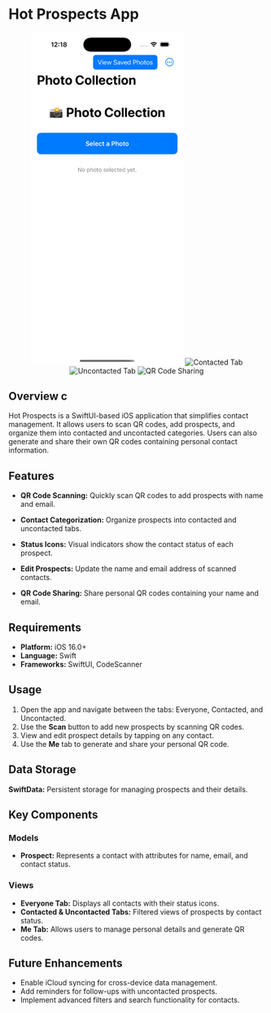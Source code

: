 # Hot Prospects App  

<p align="center">  
  <img src="https://raw.githubusercontent.com/ashut08/100daysSwiftUIChallenge/refs/heads/main/PhotoCollection/Screenshot/Home.png" alt="Everyone Tab" width="300"/>  
  <img src="https://raw.githubusercontent.com/yourusername/HotProspects/main/Screenshots/ContactedTab.png" alt="Contacted Tab" width="300"/>  
  <img src="https://raw.githubusercontent.com/yourusername/HotProspects/main/Screenshots/UncontactedTab.png" alt="Uncontacted Tab" width="300"/>  
  <img src="https://raw.githubusercontent.com/yourusername/HotProspects/main/Screenshots/QRShare.png" alt="QR Code Sharing" width="300"/>  
</p>  

## Overview  c
Hot Prospects is a SwiftUI-based iOS application that simplifies contact management. It allows users to scan QR codes, add prospects, and organize them into contacted and uncontacted categories. Users can also generate and share their own QR codes containing personal contact information.  

## Features  
- **QR Code Scanning:** Quickly scan QR codes to add prospects with name and email.  
- **Contact Categorization:** Organize prospects into contacted and uncontacted tabs.  
- **Status Icons:** Visual indicators show the contact status of each prospect.  
- **Edit Prospects:** Update the name and email address of scanned contacts.  

- **QR Code Sharing:** Share personal QR codes containing your name and email.  

## Requirements  
- **Platform:** iOS 16.0+  
- **Language:** Swift  
- **Frameworks:** SwiftUI, CodeScanner  

## Usage  
1. Open the app and navigate between the tabs: Everyone, Contacted, and Uncontacted.  
2. Use the **Scan** button to add new prospects by scanning QR codes.  
3. View and edit prospect details by tapping on any contact.  
4. Use the **Me** tab to generate and share your personal QR code.  

## Data Storage  
**SwiftData:** Persistent storage for managing prospects and their details.  

## Key Components  
### Models  
- **Prospect:** Represents a contact with attributes for name, email, and contact status.  

### Views  
- **Everyone Tab:** Displays all contacts with their status icons.  
- **Contacted & Uncontacted Tabs:** Filtered views of prospects by contact status.  
- **Me Tab:** Allows users to manage personal details and generate QR codes.  

## Future Enhancements  
- Enable iCloud syncing for cross-device data management.  
- Add reminders for follow-ups with uncontacted prospects.  
- Implement advanced filters and search functionality for contacts.  
